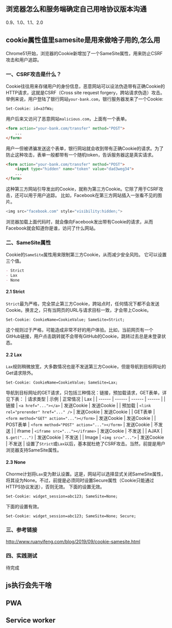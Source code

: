 ## 浏览器怎么和服务端确定自己用啥协议版本沟通
0.9、1.0、1.1、2.0


## cookie属性值里samesite是用来做啥子用的,怎么用
Chrome51开始，浏览器的Cookie新增加了一个SameSite属性，用来防止CSRF攻击和用户追踪。

### 一、CSRF攻击是什么？
Cookie往往用来存储用户的身份信息，恶意网站可以设法伪造带有正确Cookie的HTTP请求，这就是CSRF（Cross site request forgery，跨站请求伪造）攻击。
举例来说，用户登陆了银行网站<code>your-bank.com</code>，银行服务器发来了一个Cookie:
```
Set-Cookie: id=a3fWa;
```
用户后来又访问了恶意网站<code>malicious.com</code>，上面有一个表单。
``` html
<form action="your-bank.com/transfer" method="POST">
    ...
</form>
```
用户一但被诱骗发送这个表单，银行网站就会收到带有正确Cookie的请求。为了防止这种攻击，表单一般都带有一个随机token，告诉服务器这是真实请求。
``` html
<form action="your-bank.com/transfer" method="POST">
    <input type="hidden" name="token" value="dad3weg34">
    ...
</form>
```
这种第三方网站引导发出的Cookie，就称为第三方Cookie。它除了用于CSRF攻击，还可以用于用户追踪。
比如，Facebook在第三方网站插入一张看不见的图片。
``` js
<img src="facebook.com" style="visibility:hidden;">
```
浏览器加载上面代码时，就会像向Facebook发出带有Cookie的请求，从而Facebook就会知道你是谁，访问了什么网站。

### 二、SameSite属性
Cookie的<code>SameSite</code>属性用来限制第三方Cookie，从而减少安全风险。
它可以设置三个值。
``` md
- Strict
- Lax
- None
```

#### 2.1 Strict
<code>Strict</code>最为严格，完全禁止第三方Cookie，跨站点时，任何情况下都不会发送Cookie。换言之，只有当网页的URL与请求目标一致，才会带上Cookie。
```
Set-Cookie: CookieName=CookieValue; SameSite=Strict;
```
这个规则过于严格，可能造成非常不好的用户体验。比如，当前网页有一个GitHub链接，用户点击跳转就不会带有GitHub的Cookie，跳转过去总是未登录状态。

#### 2.2 Lax
<code>Lax</code>规则稍微放宽，大多数情况也是不发送第三方Cookie，但是导航到目标网址的Get请求除外。
```
Set-Cookie: CookieName=CookieValue; SameSite=Lax;
```
导航到目标网址的GET请求，只包括三种情况：链接，预加载请求，GET表单，详见下表：
| 请求类型 | 示例 | 正常情况 | Lax |
| ------ | ------ | ------ | ------ |
| 链接 | ```<a href="..."></a>``` | 发送Cookie | 发送Cookie | 
| 预加载 | ```<link rel="prerender" href="..." />``` | 发送Cookie | 发送Cookie | 
| GET表单 | ```<form method="GET" action="..."></form>``` | 发送Cookie | 发送Cookie | 
| POST表单 | ```<form method="POST" action="..."></form>``` | 发送Cookie | 不发送 | 
| iframe | ```<iframe src="..."></iframe>``` | 发送Cookie | 不发送 | 
| AJAX | ```$.get("...")``` | 发送Cookie | 不发送 | 
| Image | ```<img src="...">``` | 发送Cookie | 不发送 | 
设置了<code>Strict</code>或<code>Lax</code>以后，基本就杜绝了CSRF攻击。当然，前提是用户浏览器支持SameSite属性。

#### 2.3 None
Chorme计划将<code>Lax</code>变为默认设置。这是，网站可以选择显式关闭SameSite属性，将其设为None。不过，前提是必须同时设置Secure属性（Cookie只能通过HTTPS协议发送），否则无效。
下面的设置无效。
```
Set-Cookie: widget_session=abc123; SameSite=None;
```
下面的设置有效。
```
Set-Cookie: widget_session=abc123; SameSite=None; Secure;
```

### 三、参考链接
<http://www.ruanyifeng.com/blog/2019/09/cookie-samesite.html>

### 四、实践测试
待完成


## js执行会先干啥


## PWA

## Service worker

